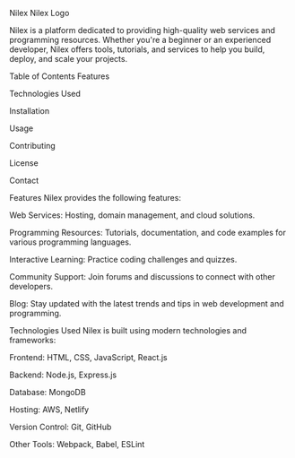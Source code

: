 



Nilex
Nilex Logo

Nilex is a platform dedicated to providing high-quality web services and programming resources. Whether you're a beginner or an experienced developer, Nilex offers tools, tutorials, and services to help you build, deploy, and scale your projects.

Table of Contents
Features

Technologies Used

Installation

Usage

Contributing

License

Contact

Features
Nilex provides the following features:

Web Services: Hosting, domain management, and cloud solutions.

Programming Resources: Tutorials, documentation, and code examples for various programming languages.

Interactive Learning: Practice coding challenges and quizzes.

Community Support: Join forums and discussions to connect with other developers.

Blog: Stay updated with the latest trends and tips in web development and programming.

Technologies Used
Nilex is built using modern technologies and frameworks:

Frontend: HTML, CSS, JavaScript, React.js

Backend: Node.js, Express.js

Database: MongoDB

Hosting: AWS, Netlify

Version Control: Git, GitHub

Other Tools: Webpack, Babel, ESLint
